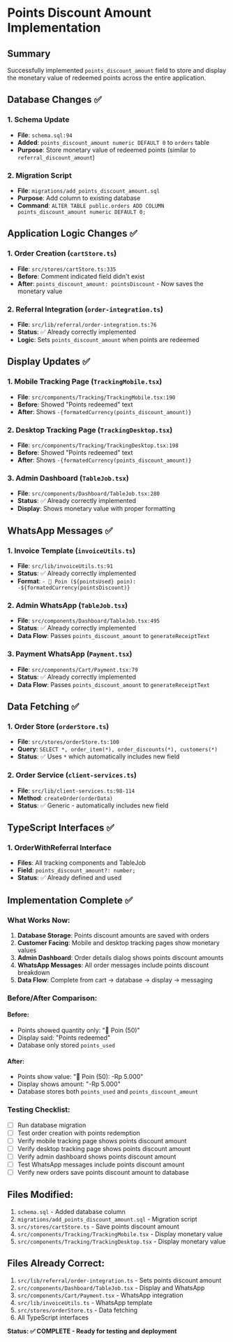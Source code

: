 # Points Discount Amount Implementation

## Summary
Successfully implemented `points_discount_amount` field to store and display the monetary value of redeemed points across the entire application.

## Database Changes ✅

### 1. Schema Update
- **File**: `schema.sql:94`
- **Added**: `points_discount_amount numeric DEFAULT 0` to `orders` table
- **Purpose**: Store monetary value of redeemed points (similar to `referral_discount_amount`)

### 2. Migration Script
- **File**: `migrations/add_points_discount_amount.sql`
- **Purpose**: Add column to existing database
- **Command**: `ALTER TABLE public.orders ADD COLUMN points_discount_amount numeric DEFAULT 0;`

## Application Logic Changes ✅

### 1. Order Creation (`cartStore.ts`)
- **File**: `src/stores/cartStore.ts:335`
- **Before**: Comment indicated field didn't exist
- **After**: `points_discount_amount: pointsDiscount` - Now saves the monetary value

### 2. Referral Integration (`order-integration.ts`)
- **File**: `src/lib/referral/order-integration.ts:76`
- **Status**: ✅ Already correctly implemented
- **Logic**: Sets `points_discount_amount` when points are redeemed

## Display Updates ✅

### 1. Mobile Tracking Page (`TrackingMobile.tsx`)
- **File**: `src/components/Tracking/TrackingMobile.tsx:190`
- **Before**: Showed "Points redeemed" text
- **After**: Shows `-{formatedCurrency(points_discount_amount)}`

### 2. Desktop Tracking Page (`TrackingDesktop.tsx`)
- **File**: `src/components/Tracking/TrackingDesktop.tsx:198`
- **Before**: Showed "Points redeemed" text
- **After**: Shows `-{formatedCurrency(points_discount_amount)}`

### 3. Admin Dashboard (`TableJob.tsx`)
- **File**: `src/components/Dashboard/TableJob.tsx:280`
- **Status**: ✅ Already correctly implemented
- **Display**: Shows monetary value with proper formatting

## WhatsApp Messages ✅

### 1. Invoice Template (`invoiceUtils.ts`)
- **File**: `src/lib/invoiceUtils.ts:91`
- **Status**: ✅ Already correctly implemented
- **Format**: `- 🎯 Poin (${pointsUsed} poin): -${formatedCurrency(pointsDiscount)}`

### 2. Admin WhatsApp (`TableJob.tsx`)
- **File**: `src/components/Dashboard/TableJob.tsx:495`
- **Status**: ✅ Already correctly implemented
- **Data Flow**: Passes `points_discount_amount` to `generateReceiptText`

### 3. Payment WhatsApp (`Payment.tsx`)
- **File**: `src/components/Cart/Payment.tsx:79`
- **Status**: ✅ Already correctly implemented
- **Data Flow**: Passes `points_discount_amount` to `generateReceiptText`

## Data Fetching ✅

### 1. Order Store (`orderStore.ts`)
- **File**: `src/stores/orderStore.ts:100`
- **Query**: `SELECT *, order_item(*), order_discounts(*), customers(*)`
- **Status**: ✅ Uses `*` which automatically includes new field

### 2. Order Service (`client-services.ts`)
- **File**: `src/lib/client-services.ts:98-114`
- **Method**: `createOrder(orderData)`
- **Status**: ✅ Generic - automatically includes new field

## TypeScript Interfaces ✅

### 1. OrderWithReferral Interface
- **Files**: All tracking components and TableJob
- **Field**: `points_discount_amount?: number;`
- **Status**: ✅ Already defined and used

## Implementation Complete ✅

### What Works Now:
1. **Database Storage**: Points discount amounts are saved with orders
2. **Customer Facing**: Mobile and desktop tracking pages show monetary values
3. **Admin Dashboard**: Order details dialog shows points discount amounts
4. **WhatsApp Messages**: All order messages include points discount breakdown
5. **Data Flow**: Complete from cart → database → display → messaging

### Before/After Comparison:

#### Before:
- Points showed quantity only: "🎯 Poin (50)"
- Display said: "Points redeemed"
- Database only stored `points_used`

#### After:
- Points show value: "🎯 Poin (50): -Rp 5.000"
- Display shows amount: "-Rp 5.000"
- Database stores both `points_used` and `points_discount_amount`

### Testing Checklist:
- [ ] Run database migration
- [ ] Test order creation with points redemption
- [ ] Verify mobile tracking page shows points discount amount
- [ ] Verify desktop tracking page shows points discount amount
- [ ] Verify admin dashboard shows points discount amount
- [ ] Test WhatsApp messages include points discount amount
- [ ] Verify new orders save points discount amount to database

## Files Modified:
1. `schema.sql` - Added database column
2. `migrations/add_points_discount_amount.sql` - Migration script
3. `src/stores/cartStore.ts` - Save points discount amount
4. `src/components/Tracking/TrackingMobile.tsx` - Display monetary value
5. `src/components/Tracking/TrackingDesktop.tsx` - Display monetary value

## Files Already Correct:
1. `src/lib/referral/order-integration.ts` - Sets points discount amount
2. `src/components/Dashboard/TableJob.tsx` - Display and WhatsApp
3. `src/components/Cart/Payment.tsx` - WhatsApp integration
4. `src/lib/invoiceUtils.ts` - WhatsApp template
5. `src/stores/orderStore.ts` - Data fetching
6. All TypeScript interfaces

**Status: ✅ COMPLETE - Ready for testing and deployment**